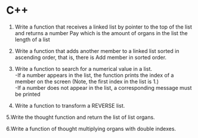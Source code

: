 # C++
1. Write a function that receives a linked list by pointer to the top of the list and returns a number
Pay which is the amount of organs in the list the length of a list


2. Write a function that adds another member to a linked list sorted in ascending order, that is, there is
Add member in sorted order.


3. Write a function to search for a numerical value in a list.                                                                                                           
    -If a number appears in the list, the function prints the index of a member on the screen 																																									(Note, the first index in the list is 1.)                                                                                                                         
    -If a number does not appear in the list, a corresponding message must be printed
		

4. Write a function to transform a REVERSE list.

  5.Write the thought function and return the list of list organs.

  6.Write a function of thought multiplying organs with double indexes.

